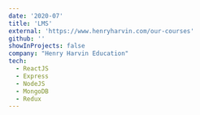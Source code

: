 ```yaml
---
date: '2020-07'
title: 'LMS'
external: 'https://www.henryharvin.com/our-courses'
github: ''
showInProjects: false
company: "Henry Harvin Education"
tech:
  - ReactJS
  - Express
  - NodeJS
  - MongoDB
  - Redux
---
```

